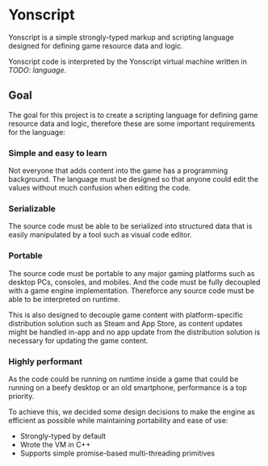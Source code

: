 # Yonscript

Yonscript is a simple strongly-typed markup and scripting language designed for defining game resource data and logic. 

Yonscript code is interpreted by the Yonscript virtual machine written in *TODO: language*.

## Goal

The goal for this project is to create a scripting language for defining game resource data and logic, therefore these are some important requirements for the language:

### Simple and easy to learn

Not everyone that adds content into the game has a programming background. The language must be designed so that anyone could edit the values without much confusion when editing the code. 

### Serializable

The source code must be able to be serialized into structured data that is easily manipulated by a tool such as visual code editor.

### Portable

The source code must be portable to any major gaming platforms such as desktop PCs, consoles, and mobiles. And the code must be fully decoupled with a game engine implementation. Thereforce any source code must be able to be interpreted on runtime.

This is also designed to decouple game content with platform-specific distribution solution such as Steam and App Store, as content updates might be handled in-app and no app update from the distribution solution is necessary for updating the game content.

### Highly performant

As the code could be running on runtime inside a game that could be running on a beefy desktop or an old smartphone, performance is a top priority. 

To achieve this, we decided some design decisions to make the engine as efficient as possible while maintaining portability and ease of use:

- Strongly-typed by default
- Wrote the VM in C++
- Supports simple promise-based multi-threading primitives

